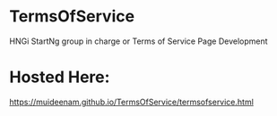 # TermsOfService
HNGi StartNg group in charge or Terms of Service Page Development
# Hosted Here:

https://muideenam.github.io/TermsOfService/termsofservice.html
